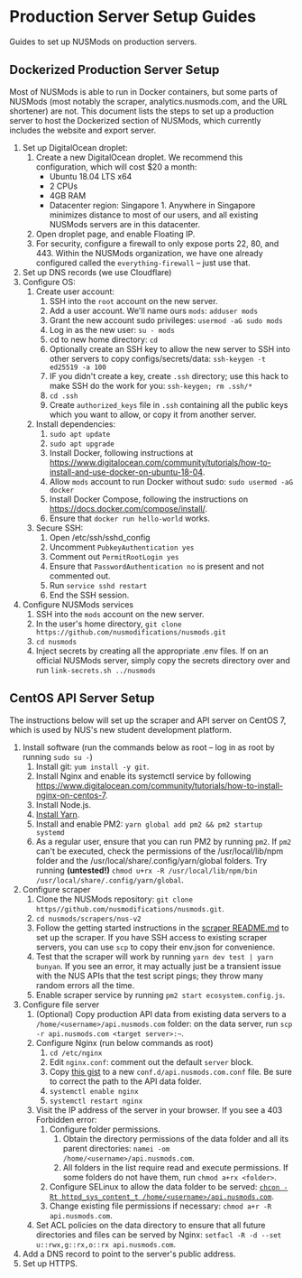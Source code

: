 # Production Server Setup Guides

Guides to set up NUSMods on production servers.

## Dockerized Production Server Setup

Most of NUSMods is able to run in Docker containers, but some parts of NUSMods (most notably the scraper, analytics.nusmods.com, and the URL shortener) are not. This document lists the steps to set up a production server to host the Dockerized section of NUSMods, which currently includes the website and export server.

1. Set up DigitalOcean droplet:
    1. Create a new DigitalOcean droplet. We recommend this configuration, which will cost $20 a month:
        * Ubuntu 18.04 LTS x64
        * 2 CPUs
        * 4GB RAM
        * Datacenter region: Singapore 1. Anywhere in Singapore minimizes distance to most of our users, and all existing NUSMods servers are in this datacenter.
    1. Open droplet page, and enable Floating IP.
    1. For security, configure a firewall to only expose ports 22, 80, and 443. Within the NUSMods organization, we have one already configured called the `everything-firewall` – just use that.
1. Set up DNS records (we use Cloudflare)
1. Configure OS:
    1. Create user account:
        1. SSH into the `root` account on the new server.
        1. Add a user account. We'll name ours `mods`: `adduser mods`
        1. Grant the new account sudo privileges: `usermod -aG sudo mods`
        1. Log in as the new user: `su - mods`
        1. cd to new home directory: `cd`
        1. Optionally create an SSH key to allow the new server to SSH into other servers to copy configs/secrets/data: `ssh-keygen -t ed25519 -a 100`
        1. IF you didn't create a key, create `.ssh` directory; use this hack to make SSH do the work for you: `ssh-keygen; rm .ssh/*`
        1. `cd .ssh`
        1. Create `authorized_keys` file in `.ssh` containing all the public keys which you want to allow, or copy it from another server.
    1. Install dependencies:
        1. `sudo apt update`
        1. `sudo apt upgrade`
        1. Install Docker, following instructions at https://www.digitalocean.com/community/tutorials/how-to-install-and-use-docker-on-ubuntu-18-04.
        1. Allow `mods` account to run Docker without sudo: `sudo usermod -aG docker`
        1. Install Docker Compose, following the instructions on https://docs.docker.com/compose/install/.
        1. Ensure that `docker run hello-world` works.
    1. Secure SSH:
        1. Open /etc/ssh/sshd_config
        1. Uncomment `PubkeyAuthentication yes`
        1. Comment out `PermitRootLogin yes`
        1. Ensure that `PasswordAuthentication no` is present and not commented out.
        1. Run `service sshd restart`
        1. End the SSH session.
1. Configure NUSMods services
    1. SSH into the `mods` account on the new server.
    1. In the user's home directory, `git clone https://github.com/nusmodifications/nusmods.git`
    1. `cd nusmods`
    1. Inject secrets by creating all the appropriate .env files. If on an official NUSMods server, simply copy the secrets directory over and run `link-secrets.sh ../nusmods`

## CentOS API Server Setup

The instructions below will set up the scraper and API server on CentOS 7, which is used by NUS's new student development platform.

1. Install software (run the commands below as root – log in as root by running `sudo su -`)
    1. Install git: `yum install -y git`.
    1. Install Nginx and enable its systemctl service by following https://www.digitalocean.com/community/tutorials/how-to-install-nginx-on-centos-7.
    1. Install Node.js.
    1. [Install Yarn](https://yarnpkg.com/lang/en/docs/install/#centos-stable).
    1. Install and enable PM2: `yarn global add pm2 && pm2 startup systemd`
    1. As a regular user, ensure that you can run PM2 by running `pm2`. If `pm2` can't be executed, check the permissions of the /usr/local/lib/npm folder and the /usr/local/share/.config/yarn/global folders. Try running  **(untested!)** `chmod u+rx -R /usr/local/lib/npm/bin /usr/local/share/.config/yarn/global`.
1. Configure scraper
    1. Clone the NUSMods repository: `git clone https//github.com/nusmodifications/nusmods.git`.
    1. `cd nusmods/scrapers/nus-v2`
    1. Follow the getting started instructions in the [scraper README.md](https://github.com/nusmodifications/nusmods/tree/master/scrapers/nus-v2#getting-started) to set up the scraper. If you have SSH access to existing scraper servers, you can use `scp` to copy their env.json for convenience.
    1. Test that the scraper will work by running `yarn dev test | yarn bunyan`. If you see an error, it may actually just be a transient issue with the NUS APIs that the test script pings; they throw many random errors all the time.
    1. Enable scraper service by running `pm2 start ecosystem.config.js`.
1. Configure file server
    1. (Optional) Copy production API data from existing data servers to a `/home/<username>/api.nusmods.com` folder: on the data server, run `scp -r api.nusmods.com <target server>:~`.
    1. Configure Nginx (run below commands as root)
        1. `cd /etc/nginx`
        1. Edit `nginx.conf`: comment out the default `server` block.
        1. Copy [this gist](https://gist.github.com/taneliang/3c6fdbb1a993fd24afcaafeb9a750f0c) to a new `conf.d/api.nusmods.com.conf` file. Be sure to correct the path to the API data folder.
        1. `systemctl enable nginx`
        1. `systemctl restart nginx`
    1. Visit the IP address of the server in your browser. If you see a 403 Forbidden error:
        1. Configure folder permissions.
            1. Obtain the directory permissions of the data folder and all its parent directories: `namei -om /home/<username>/api.nusmods.com`.
            1. All folders in the list require read and execute permissions. If some folders do not have them, run `chmod a+rx <folder>`.
        1. Configure SELinux to allow the data folder to be served: [`chcon -Rt httpd_sys_content_t /home/<username>/api.nusmods.com`](https://stackoverflow.com/a/26228135/5281021).
        1. Change existing file permissions if necessary: `chmod a+r -R api.nusmods.com`.
    1. Set ACL policies on the data directory to ensure that all future directories and files can be served by Nginx: `setfacl -R -d --set u::rwx,g::rx,o::rx api.nusmods.com`.
1. Add a DNS record to point to the server's public address.
1. Set up HTTPS.
